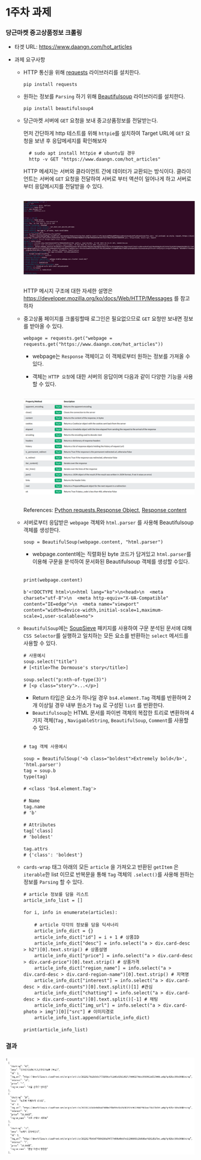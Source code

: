 # 1주차 과제

### 당근마켓 중고상품정보 크롤링 

- 타겟 URL: https://www.daangn.com/hot_articles
- 과제 요구사항

    - HTTP 통신을 위해 [requests](https://docs.python-requests.org/en/latest/) 라이브러리를 설치한다.
        
        ```
        pip install requests
        ```

    - 원하는 정보를 `Parsing` 하기 위해 [Beautifulsoup](https://www.crummy.com/software/BeautifulSoup/bs4/doc/) 라이브러리를 설치한다.  

        ```
        pip install beautifulsoup4
        ```
    - 당근마켓 서버에 `GET` 요청을 보내 중고상품정보를 전달받는다.
    
        먼저 간단하게 http 테스트를 위해 `httpie`를 설치하여 Target URL에 `GET` 요청을 보낸 후 응답메세지를 확인해보자
        
            
            # sudo apt install httpie # ubuntu일 경우
            http -v GET "https://www.daangn.com/hot_articles"
            
        HTTP 메세지는 서버와 클라이언트 간에 데이터가 교환되는 방식이다. 클라이언트는 서버에 `GET` 요청을 전달하여 서버로 부터 액션이 일어나게 하고 서버로부터 응답메시지를 전달받을 수 있다.

        
        <div align='center' style="margin: 30px 0px">
            <img src='./static/image/img_week1_1.png'/>
        </div>

        HTTP 메시지 구조에 대한 자세한 설명은 https://developer.mozilla.org/ko/docs/Web/HTTP/Messages 를 참고하자

    - 중고상품 페이지를 크롤링할때  로그인은 필요없으므로 `GET` 요청만 보내면 정보를 받아올 수 있다.

        ```
        webpage = requests.get("webpage = requests.get("https://www.daangn.com/hot_articles"))
        ```

        - webpage는 `Response` 객체이고 이 객체로부터 원하는 정보를 가져올 수 있다.

        - 객체는 `HTTP 요청`에 대한 서버의 응답이며 다음과 같이 다양한 기능을 사용할 수 있다.

        <div align='center' style="margin: 30px 0px">
            <img src='./static/image/img_week1_2.png'/>
        </div>
        
        References: [Python requests.Response Object](https://www.w3schools.com/python/ref_requests_response.asp), [Response content](https://docs.python-requests.org/en/latest/user/quickstart/)

    - 서버로부터 응답받은 `webpage` 객체와 `html.parser` 를 사용해 Beautifulsoup 객체를 생성한다.

        ```
        soup = BeautifulSoup(webpage.content, "html.parser")
        ```

        - webpage.content에는 직렬화된 byte 코드가 담겨있고 `html.parser`를 이용해 구문을 분석하여 문서화된 Beautifulsoup 객체를 생성할 수있다.
        
        <br>

        ```
        print(webpage.content)
        
        b'<!DOCTYPE html>\n<html lang="ko">\n<head>\n  <meta charset="utf-8">\n  <meta http-equiv="X-UA-Compatible" content="IE=edge">\n  <meta name="viewport" content="width=device-width,initial-scale=1,maximum-scale=1,user-scalable=no">
        ```

    - `BeautifulSoup`에는 [SoupSieve](https://facelessuser.github.io/soupsieve/) 패키지를 사용하여 구문 분석된 문서에 대해 `CSS Selector`를 실행하고 일치하는 모든 요소를 반환하는 `select` 메서드를 사용할 수 있다.

        ```
        # 사용예시
        soup.select("title")
        # [<title>The Dormouse's story</title>]

        soup.select("p:nth-of-type(3)")
        # [<p class="story">...</p>]
        ```

        - Return 타입은 요소가 하나일 경우 `bs4.element.Tag` 객체를 반환하며 2개 이상일 경우 내부 원소가 `Tag` 로 구성된 `list` 를 반환한다.  
        - `Beautifulsoup`는 HTML 문서를 파이썬 객체의 복잡한 트리로 변환하며 4가지 객체(`Tag` , `NavigableString`, `BeautifulSoup`, `Comment`를 사용할 수 있다.
        
        <br>

        ```
        # tag 객체 사용예시
        
        soup = BeautifulSoup('<b class="boldest">Extremely bold</b>', 'html.parser')
        tag = soup.b
        type(tag)
        
        # <class 'bs4.element.Tag'>

        # Name
        tag.name
        # 'b'

        # Attributes
        tag['class]
        # 'boldest'

        tag.attrs
        # {'class': 'boldest'}

        ```

    - `cards-wrap` 태그 아래의 모든 `article` 을 가져오고 반환된 `getItem` 은 `iterable`한 list 이므로 반복문을 통해 `Tag` 객체의 `.select()`를 사용해 원하는 정보를 `Parsing` 할 수 있다. 

        ```
        # article 정보를 담을 리스트
        article_info_list = []

        for i, info in enumerate(articles):

            # article 각각의 정보를 담을 딕셔너리
            article_info_dict = {}
            article_info_dict["id"] = i + 1 # 상품ID
            article_info_dict["desc"] = info.select("a > div.card-desc > h2")[0].text.strip() # 상품설명
            article_info_dict["price"] = info.select("a > div.card-desc > div.card-price")[0].text.strip() # 상품가격
            article_info_dict["region_name"] = info.select("a > div.card-desc > div.card-region-name")[0].text.strip() # 지역명
            article_info_dict["interest"] = info.select("a > div.card-desc > div.card-counts")[0].text.split()[1] #관심
            article_info_dict["chatting"] = info.select("a > div.card-desc > div.card-counts")[0].text.split()[-1] # 채팅
            article_info_dict["img_url"] = info.select("a > div.card-photo > img")[0]["src"] # 이미지경로
            article_info_list.append(article_info_dict)

        print(article_info_list)
        ```

### 결과

<div align='center' style="margin-top:20px">
    <img src='./static/image/img_week1_3.png'/>
</div>


